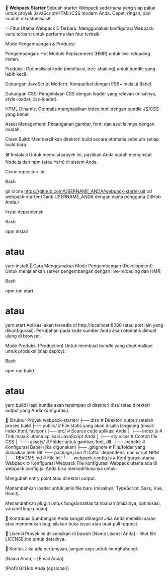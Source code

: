 🚀 **Webpack Starter**
Sebuah starter Webpack sederhana yang siap pakai untuk proyek JavaScript/HTML/CSS modern Anda. Cepat, ringan, dan mudah dikustomisasi!

✨ Fitur Utama
Webpack 5 Terbaru: Menggunakan konfigurasi Webpack versi terbaru untuk performa dan fitur terbaik.

Mode Pengembangan & Produksi:

Pengembangan: Hot Module Replacement (HMR) untuk live-reloading instan.

Produksi: Optimalisasi kode (minifikasi, tree-shaking) untuk bundle yang lebih kecil.

Dukungan JavaScript Modern: Kompatibel dengan ES6+ melalui Babel.

Dukungan CSS: Pengelolaan CSS dengan loader yang relevan (misalnya, style-loader, css-loader).

HTML Dinamis: Otomatis menghasilkan index.html dengan bundle JS/CSS yang benar.

Asset Management: Penanganan gambar, font, dan aset lainnya dengan mudah.

Clean Build: Membersihkan direktori build secara otomatis sebelum setiap build baru.

🛠️ Instalasi
Untuk memulai proyek ini, pastikan Anda sudah menginstal Node.js dan npm (atau Yarn) di sistem Anda.

Clone repositori ini:

Bash

git clone https://github.com/USERNAME_ANDA/webpack-starter.git
cd webpack-starter
(Ganti USERNAME_ANDA dengan nama pengguna GitHub Anda.)

Instal dependensi:

Bash

npm install

# atau

yarn install
🚀 Cara Menggunakan
Mode Pengembangan (Development)
Untuk menjalankan server pengembangan dengan live-reloading dan HMR:

Bash

npm run start

# atau

yarn start
Aplikasi akan tersedia di http://localhost:8080 (atau port lain yang dikonfigurasi). Perubahan pada kode sumber Anda akan otomatis dimuat ulang di browser.

Mode Produksi (Production)
Untuk membuat bundle yang dioptimalkan untuk produksi (siap deploy):

Bash

npm run build

# atau

yarn build
Hasil bundle akan tersimpan di direktori dist/ (atau direktori output yang Anda konfigurasi).

📂 Struktur Proyek
webpack-starter/
├── dist/ # Direktori output setelah proses build
├── public/ # File statis yang akan disalin langsung (misal: index.html, favicon)
├── src/ # Source code aplikasi Anda
│ ├── index.js # Titik masuk utama aplikasi JavaScript Anda
│ ├── style.css # Contoh file CSS
│ └── assets/ # Folder untuk gambar, font, dll.
├── .babelrc # Konfigurasi Babel (jika digunakan)
├── .gitignore # File/folder yang diabaikan oleh Git
├── package.json # Daftar dependensi dan script NPM
├── README.md # File ini!
└── webpack.config.js # Konfigurasi utama Webpack
⚙️ Konfigurasi Webpack
File konfigurasi Webpack utama ada di webpack.config.js. Anda bisa memodifikasinya untuk:

Mengubah entry point atau direktori output.

Menambahkan loader untuk jenis file baru (misalnya, TypeScript, Sass, Vue, React).

Menambahkan plugin untuk fungsionalitas tambahan (misalnya, optimisasi, variabel lingkungan).

🤝 Kontribusi
Sumbangan Anda sangat dihargai! Jika Anda memiliki saran atau menemukan bug, silakan buka issue atau buat pull request.

📜 Lisensi
Proyek ini dilisensikan di bawah [Nama Lisensi Anda] - lihat file LICENSE.md untuk detailnya.

📧 Kontak
Jika ada pertanyaan, jangan ragu untuk menghubungi:

[Nama Anda] - [Email Anda]

[Profil GitHub Anda (opsional)]

